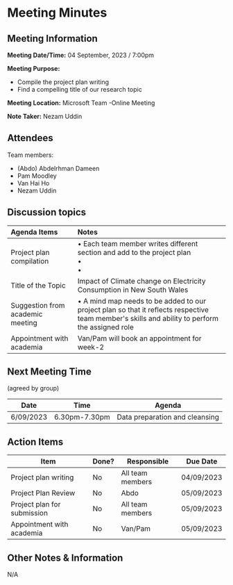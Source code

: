 # Meeting Minutes
## Meeting Information
**Meeting Date/Time:** 04 September, 2023 / 7:00pm
  
**Meeting Purpose:**
- Compile the project plan writing
- Find a compelling title of our research topic

   
**Meeting Location:** Microsoft Team -Online Meeting

**Note Taker:** Nezam Uddin  

## Attendees
Team members:
- (Abdo) Abdelrhman Dameen
- Pam Moodley
- Van Hai Ho
- Nezam Uddin

## Discussion topics



| Agenda Items  | Notes  |
|:----------|:----------|
| Project plan compilation  |• Each team member writes different section and add to the project plan  <br>•  <br>• |
| Title of the Topic    | Impact of Climate change on Electricity Consumption in New South Wales|
| Suggestion from academic meeting  | • A mind map needs to be added to our project plan so that it reflects respective team member's skills and ability to perform the assigned role |
| Appointment with academia   | Van/Pam will book an appointment for week-2|


## Next Meeting Time
(agreed by group)

Date      | Time    | Agenda |
--------- | ------- | -----------------------|
6/09/2023 | 6.30pm-7.30pm | Data preparation and cleansing


## Action Items
| Item | Done? | Responsible | Due Date |
| ---- | ---- | ---- | ---- |
| Project plan writing | No | All team members | 04/09/2023 |
| Project Plan Review | No | Abdo | 05/09/2023 |
| Project plan for submission | No | All team members | 05/09/2023 |
| Appointment with academia  | No | Van/Pam | 05/09/2023 |


## Other Notes & Information
N/A